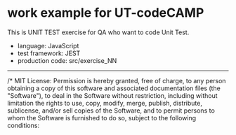 # work example for UT-codeCAMP

This is UNIT TEST exercise for QA who want to code Unit Test.

- language: JavaScript
- test framework: JEST
- production code: src/exercise_NN

---

/\* MIT License: Permission is hereby granted, free of charge, to any person obtaining a copy of this software and associated documentation files (the "Software"), to deal in the Software without restriction, including without limitation the rights to use, copy, modify, merge, publish, distribute, sublicense, and/or sell copies of the Software, and to permit persons to whom the Software is furnished to do so, subject to the following conditions:
